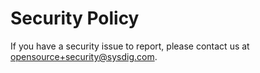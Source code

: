 # Security Policy

If you have a security issue to report, please contact us at [opensource+security@sysdig.com](mailto:opensource+security@sysdig.com).
